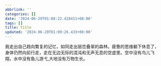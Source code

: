 ```yaml
---
abbrlink: ''
categories: []
date: '2024-06-29T01:08:22.428411+08:00'
tags: []
title: title
updated: '2024-06-29T01:09:26.433+08:00'
---
```

我走出自己趋向繁复的记忆，如同走出层峦叠翠的森林。疲惫的思维躺下休息了，身体仍然向前行走，走在无边无际的混沌和无声无息的空虚里。空中没有鸟儿飞翔，水中没有鱼儿游弋,大地没有万物生长。
